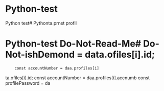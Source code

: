 # Python-test
Python test# Pythonta.prnst profil
# Python-test Do-Not-Read-Me# Do-Not-ishDemond = data.ofiles[i].id;
        const accountNumber = daa.profiles[i]
ta.ofiles[i].id;
        const accountNumber = daa.profiles[i].accnumb
        const profilePassword = da
